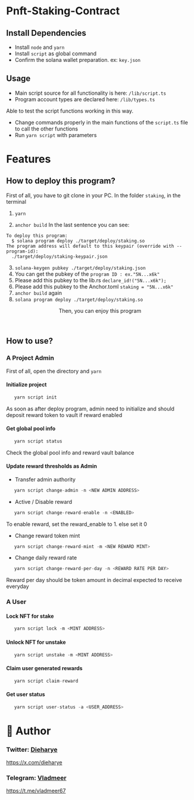 # Pnft-Staking-Contract

## Install Dependencies

- Install `node` and `yarn`
- Install `script` as global command
- Confirm the solana wallet preparation. ex: `key.json`

## Usage

- Main script source for all functionality is here: `/lib/script.ts`
- Program account types are declared here: `/lib/types.ts`

Able to test the script functions working in this way.

- Change commands properly in the main functions of the `script.ts` file to call the other functions
- Run `yarn script` with parameters

# Features

## How to deploy this program?

First of all, you have to git clone in your PC.
In the folder `staking`, in the terminal

1. `yarn`

2. `anchor build`
   In the last sentence you can see:

```
To deploy this program:
  $ solana program deploy ./target/deploy/staking.so
The program address will default to this keypair (override with --program-id):
  ./target/deploy/staking-keypair.json
```

3. `solana-keygen pubkey ./target/deploy/staking.json`
4. You can get the pubkey of the `program ID : ex."5N...x6k"`
5. Please add this pubkey to the lib.rs
   `declare_id!("5N...x6k");`
6. Please add this pubkey to the Anchor.toml
   `staking = "5N...x6k"`
7. `anchor build` again
8. `solana program deploy ./target/deploy/staking.so`

<p align = "center">
Then, you can enjoy this program 
</p>
</br>

## How to use?

### A Project Admin

First of all, open the directory and `yarn`

#### Initialize project

```js
   yarn script init
```

As soon as after deploy program, admin need to initialize and should \
deposit reward token to vault if reward enabled

#### Get global pool info

```js
   yarn script status
```

Check the global pool info and reward vault balance

#### Update reward thresholds as Admin

- Transfer admin authority
```js
   yarn script change-admin -n <NEW ADMIN ADDRESS>
```

- Active / Disable reward
```js
   yarn script change-reward-enable -n <ENABLED>
```
To enable reward, set the reward_enable to 1. else set it 0

- Change reward token mint
```js
   yarn script change-reward-mint -m <NEW REWARD MINT>
```

- Change daily reward rate
```js
   yarn script change-reward-per-day -n <REWARD RATE PER DAY>
```
Reward per day should be token amount in decimal expected to receive everyday


### A User

#### Lock NFT for stake

```js
   yarn script lock -m <MINT ADDRESS>
```

#### Unlock NFT for unstake

```js
   yarn script unstake -m <MINT ADDRESS>
```

#### Claim user generated rewards

```js
   yarn script claim-reward
```

#### Get user status

```js
   yarn script user-status -a <USER_ADDRESS>
```

# 👤 Author

### Twitter: [Dieharye](https://x.com/dieharye)   
https://x.com/dieharye
### Telegram: [Vladmeer](https://t.me/vladmeer67)   
https://t.me/vladmeer67

